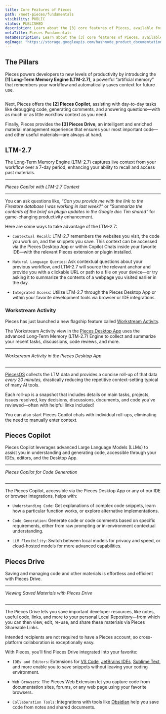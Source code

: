 ```yaml
---
title: Core Features of Pieces
path: /meet-pieces/fundamentals
visibility: PUBLIC
status: PUBLISHED
description: Learn about the [3] core features of Pieces, available for use within the Pieces Desktop App and any supported browser or IDE integration.
metaTitle: Pieces Fundamentals
metaDescription: Learn about the [3] core features of Pieces, available for use within the Pieces Desktop App and any supported browser or IDE integration.
ogImage: "https://storage.googleapis.com/hashnode_product_documentation_assets/og_images/meet_pieces/meet_pieces_fundamentals.png"
---
```


## The Pillars

Pieces powers developers to new levels of productivity by introducing the **\[1] Long-Term Memory Engine (LTM-2.7)**, a powerful “artificial memory” that remembers your workflow and automatically saves context for future use.

<Image src="https://storage.googleapis.com/hashnode_product_documentation_assets/meet_pieces_assets/meet_pieces/fundamentals/ltm-2-header.png" alt="" align="center" fullwidth="true" />

Next, Pieces offers the **\[2] Pieces Copilot**, assisting with day-to-day tasks like debugging code, generating comments, and answering questions—with as much or as little workflow context as you need.

Finally, Pieces provides the **\[3] Pieces Drive**, an intelligent and enriched material management experience that ensures your most important code—and other useful materials—are always at hand.

## LTM-2.7

The Long-Term Memory Engine (LTM-2.7) captures live context from your workflow over a 7-day period, enhancing your ability to recall and access past materials.

***

*Pieces Copilot with LTM-2.7 Context*

<Image src="https://storage.googleapis.com/hashnode_product_documentation_assets/desktop_app_assets/desktop_app_MAIN/new_media/screenshot_of_chat_about_rollups.png" alt="" align="left" fullwidth="true" />

***

You can ask questions like, “*Can you provide me with the link to the Firestore database I was working in last week?”* or “*Summarize the contents of the brief on plugin updates in the Google doc Tim shared”* for game-changing productivity enhancement.

Here are some ways to take advantage of the LTM-2.7:

* `Contextual Recall`: LTM-2.7 remembers the websites you visit, the code you work on, and the snippets you save. This context can be accessed via the Pieces Desktop App or within Copilot Chats inside your favorite IDE—with the relevant Pieces extension or plugin installed.

* `Natural Language Queries`: Ask contextual questions about your previous workflow, and LTM-2.7 will source the relevant anchor and provide you with a clickable URL or path to a file on your device—or try asking it to summarize the contents of a webpage you visited earlier in the day.

* `Integrated Access`: Utilize LTM-2.7 through the Pieces Desktop App or within your favorite development tools via browser or IDE integrations.

### Workstream Activity

Pieces has just launched a new flagship feature called [Workstream Activity](/products/desktop/workstream-activity).

The Workstream Activity view in the [Pieces Desktop App](/products/desktop) uses the advanced Long-Term Memory (LTM-2.7) Engine to collect and summarize your recent tasks, discussions, code reviews, and more.

***

*Workstream Activity in the Pieces Desktop App*

<Image src="https://storage.googleapis.com/hashnode_product_documentation_assets/desktop_app_assets/desktop_app_MAIN/new_media/Desktop%20App/gif_of_exploring_rollups.gif" alt="" align="center" fullwidth="true" />

***

[PiecesOS](/products/core-dependencies/pieces-os) collects the LTM data and provides a concise roll-up of that data *every 20 minutes,* drastically reducing the repetitive context-setting typical of many AI tools.

Each roll-up is a snapshot that includes details on main tasks, projects, issues resolved, key decisions, discussions, documents, and code you’ve reviewed—often with helpful links included!

You can also start Pieces Copilot chats with individual roll-ups, eliminating the need to manually enter context.

## Pieces Copilot

Pieces Copilot leverages advanced Large Language Models (LLMs) to assist you in understanding and generating code, accessible through your IDEs, editors, and the Desktop App.

***

*Pieces Copilot for Code Generation*

<Image src="https://storage.googleapis.com/hashnode_product_documentation_assets/core_dependencies_assets/new_pos_media/generating_code.png" alt="" align="center" fullwidth="true" />

***

The Pieces Copilot, accessible via the Pieces Desktop App or any of our IDE or browser integrations, helps with:

* `Understanding Code`: Get explanations of complex code snippets, learn how a particular function works, or explore alternative implementations.

* `Code Generation`: Generate code or code comments based on specific requirements, either from raw prompting or in-environment contextual understanding.

* `LLM Flexibility`: Switch between local models for privacy and speed, or cloud-hosted models for more advanced capabilities.

## Pieces Drive

Saving and managing code and other materials is effortless and efficient with Pieces Drive.

***

*Viewing Saved Materials with Pieces Drive*

<Image src="https://storage.googleapis.com/hashnode_product_documentation_assets/desktop_app_assets/desktop_app_MAIN/new_media/Pieces%20Drive/Searching%20%26%20Filtering%20Materials/pieces_drive.png" alt="" align="center" fullwidth="true" />

***

The Pieces Drive lets you save important developer resources, like notes, useful code, links, and more to your personal Local Repository—from which you can then view, edit, re-use, and share these materials via Pieces Shareable Links.

Intended recipients are not required to have a Pieces account, so cross-platform collaboration is exceptionally easy.

With Pieces, you’ll find Pieces Drive integrated into your favorite:

* `IDEs and Editors`: Extensions for [VS Code](/products/extensions-plugins/visual-studio-code), [JetBrains IDEs](/products/extensions-plugins/jetbrains), [Sublime Text](/products/extensions-plugins/sublime), and more enable you to save snippets without leaving your coding environment.

* `Web Browsers`: The Pieces Web Extension let you capture code from documentation sites, forums, or any web page using your favorite browsers.

* `Collaboration Tools`: Integrations with tools like [Obsidian](/products/obsidian) help you save code from notes and shared documents.